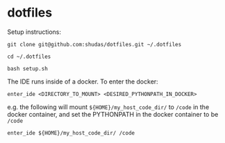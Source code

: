 # dotfiles

Setup instructions:
```
git clone git@github.com:shudas/dotfiles.git ~/.dotfiles

cd ~/.dotfiles

bash setup.sh
```

The IDE runs inside of a docker. To enter the docker:
```
enter_ide <DIRECTORY_TO_MOUNT> <DESIRED_PYTHONPATH_IN_DOCKER>
```
e.g. the following will mount `${HOME}/my_host_code_dir/` to `/code` in the docker container, and set the PYTHONPATH in the docker container to be `/code`
```
enter_ide ${HOME}/my_host_code_dir/ /code
```
